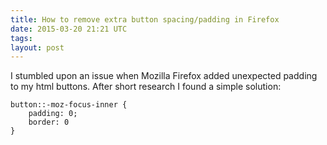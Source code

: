 ```yaml
---
title: How to remove extra button spacing/padding in Firefox
date: 2015-03-20 21:21 UTC
tags:
layout: post
---
```


I stumbled upon an issue when Mozilla Firefox added unexpected padding to my html buttons. After short research I found a simple solution:

```
button::-moz-focus-inner {
    padding: 0;
    border: 0
}
```
